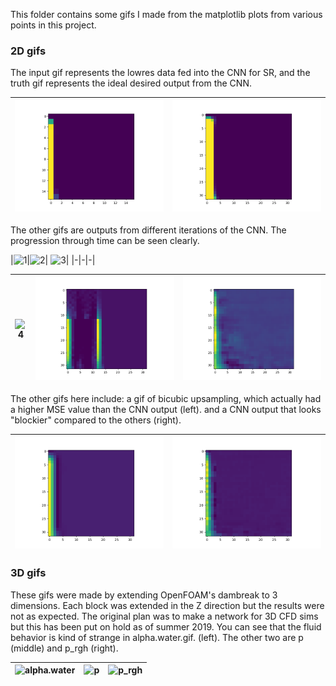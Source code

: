 This folder contains some gifs I made from the matplotlib plots from various points in this project.

### 2D gifs

The input gif represents the lowres data fed into the CNN for SR, and the truth gif represents the ideal desired output from the CNN.

|![input gif](input_fsrcnn.gif)|![output gif](truth_fsrcnn.gif)|
|-|-|

The other gifs are outputs from different iterations of the CNN. The progression through time can be seen clearly.

|![1](neuralnet_fsrcnn%20Tue_Apr_16_13-41-30_2019.gif)|![2](neuralnet_fsrcnn%20Tue_Apr_16_14-03-18_2019.gif)|
![3](neuralnet_fsrcnn%20Tue_Apr_16_14-07-46_2019.gif)|
|-|-|-|

|![4](neuralnet_fsrcnn.gif)|![1](neuralnet.gif)|![5](neuralnet_fsrcnn%20Tue_Apr_16_14-12-14_2019.gif)|
|-|-|-|

The other gifs here include: a gif of bicubic upsampling, which actually had a higher MSE value than the CNN output (left).
and a CNN output that looks "blockier" compared to the others (right).


|![bicubic](bicubic_fsrcnn.gif)|![minecraft steve](neuralnet_fsrcnn%20Tue_Apr_16_14-40-16_2019.gif)|
|-|-|

### 3D gifs
These gifs were made by extending OpenFOAM's dambreak to 3 dimensions. Each block was extended in the Z direction but the results
were not as expected. The original plan was to make a network for 3D CFD sims but this has been put on hold as of summer 2019.
You can see that the fluid behavior is kind of strange in alpha.water.gif. (left). The other two are p (middle) and p_rgh (right).


|![alpha.water](alpha.water3D.gif)|![p](p3D.gif)|![p_rgh](p_rgh3D.gif)|
|-|-|-|
